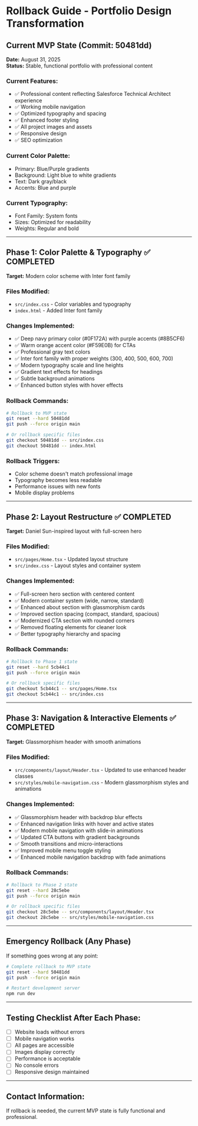 # Rollback Guide - Portfolio Design Transformation

## Current MVP State (Commit: 50481dd)
**Date:** August 31, 2025  
**Status:** Stable, functional portfolio with professional content

### Current Features:
- ✅ Professional content reflecting Salesforce Technical Architect experience
- ✅ Working mobile navigation
- ✅ Optimized typography and spacing
- ✅ Enhanced footer styling
- ✅ All project images and assets
- ✅ Responsive design
- ✅ SEO optimization

### Current Color Palette:
- Primary: Blue/Purple gradients
- Background: Light blue to white gradients
- Text: Dark gray/black
- Accents: Blue and purple

### Current Typography:
- Font Family: System fonts
- Sizes: Optimized for readability
- Weights: Regular and bold

---

## Phase 1: Color Palette & Typography ✅ COMPLETED
**Target:** Modern color scheme with Inter font family

### Files Modified:
- `src/index.css` - Color variables and typography
- `index.html` - Added Inter font family

### Changes Implemented:
- ✅ Deep navy primary color (#0F172A) with purple accents (#8B5CF6)
- ✅ Warm orange accent color (#F59E0B) for CTAs
- ✅ Professional gray text colors
- ✅ Inter font family with proper weights (300, 400, 500, 600, 700)
- ✅ Modern typography scale and line heights
- ✅ Gradient text effects for headings
- ✅ Subtle background animations
- ✅ Enhanced button styles with hover effects

### Rollback Commands:
```bash
# Rollback to MVP state
git reset --hard 50481dd
git push --force origin main

# Or rollback specific files
git checkout 50481dd -- src/index.css
git checkout 50481dd -- index.html
```

### Rollback Triggers:
- Color scheme doesn't match professional image
- Typography becomes less readable
- Performance issues with new fonts
- Mobile display problems

---

## Phase 2: Layout Restructure ✅ COMPLETED
**Target:** Daniel Sun-inspired layout with full-screen hero

### Files Modified:
- `src/pages/Home.tsx` - Updated layout structure
- `src/index.css` - Layout styles and container system

### Changes Implemented:
- ✅ Full-screen hero section with centered content
- ✅ Modern container system (wide, narrow, standard)
- ✅ Enhanced about section with glassmorphism cards
- ✅ Improved section spacing (compact, standard, spacious)
- ✅ Modernized CTA section with rounded corners
- ✅ Removed floating elements for cleaner look
- ✅ Better typography hierarchy and spacing

### Rollback Commands:
```bash
# Rollback to Phase 1 state
git reset --hard 5cb44c1
git push --force origin main

# Or rollback specific files
git checkout 5cb44c1 -- src/pages/Home.tsx
git checkout 5cb44c1 -- src/index.css
```

---

## Phase 3: Navigation & Interactive Elements ✅ COMPLETED
**Target:** Glassmorphism header with smooth animations

### Files Modified:
- `src/components/layout/Header.tsx` - Updated to use enhanced header classes
- `src/styles/mobile-navigation.css` - Modern glassmorphism styles and animations

### Changes Implemented:
- ✅ Glassmorphism header with backdrop blur effects
- ✅ Enhanced navigation links with hover and active states
- ✅ Modern mobile navigation with slide-in animations
- ✅ Updated CTA buttons with gradient backgrounds
- ✅ Smooth transitions and micro-interactions
- ✅ Improved mobile menu toggle styling
- ✅ Enhanced mobile navigation backdrop with fade animations

### Rollback Commands:
```bash
# Rollback to Phase 2 state
git reset --hard 28c5ebe
git push --force origin main

# Or rollback specific files
git checkout 28c5ebe -- src/components/layout/Header.tsx
git checkout 28c5ebe -- src/styles/mobile-navigation.css
```

---

## Emergency Rollback (Any Phase)
If something goes wrong at any point:

```bash
# Complete rollback to MVP state
git reset --hard 50481dd
git push --force origin main

# Restart development server
npm run dev
```

---

## Testing Checklist After Each Phase:
- [ ] Website loads without errors
- [ ] Mobile navigation works
- [ ] All pages are accessible
- [ ] Images display correctly
- [ ] Performance is acceptable
- [ ] No console errors
- [ ] Responsive design maintained

---

## Contact Information:
If rollback is needed, the current MVP state is fully functional and professional.

